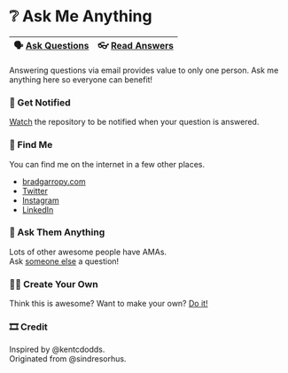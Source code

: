 # ❔ Ask Me Anything

🗣 [Ask Questions][1] | 👓 [Read Answers][2]
--------------------- | ---------------------

Answering questions via email provides value to only one person. Ask me anything here so everyone can benefit!

### 🔔 Get Notified
[Watch][3] the repository to be notified when your question is answered.

### 📍 Find Me
You can find me on the internet in a few other places.  
- [bradgarropy.com][4]  
- [Twitter][5]
- [Instagram][6]
- [LinkedIn][7]

### 👥 Ask Them Anything
Lots of other awesome people have AMAs.  
Ask [someone else][8] a question!

### 🕺🏼 Create Your Own
Think this is awesome? Want to make your own? [Do it!][9]

### 🎞 Credit
Inspired by @kentcdodds.  
Originated from @sindresorhus.


[1]: https://github.com/bradgarropy/ama/issues/new
[2]: https://github.com/bradgarropy/ama/issues?q=is%3Aissue+is%3Aclosed
[3]: https://github.com/bradgarropy/ama/subscription
[4]: https://bradgarropy.com
[5]: https://twitter.com/bradgarropy
[6]: https://instagram.com/bradgarropy
[7]: https://linkedin.com/in/bradgarropy
[8]: https://github.com/sindresorhus/amas#ask-these-people-anything
[9]: https://github.com/bradgarropy/ama/fork
